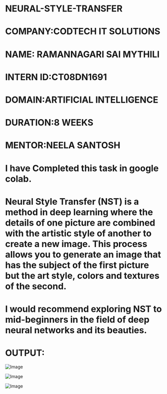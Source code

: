 # NEURAL-STYLE-TRANSFER
# COMPANY:CODTECH IT SOLUTIONS
# NAME: RAMANNAGARI SAI MYTHILI
# INTERN ID:CT08DN1691
# DOMAIN:ARTIFICIAL INTELLIGENCE
# DURATION:8 WEEKS
# MENTOR:NEELA SANTOSH

# I have Completed this task in google colab.
# Neural Style Transfer (NST) is a method in deep learning where the details of one picture are combined with the artistic style of another to create a new image. This process allows you to generate an image that has the subject of the first picture but the art style, colors and textures of the second. 
# I would recommend exploring NST to mid-beginners in the field of deep neural networks and its beauties.

# OUTPUT:
![Image](https://github.com/user-attachments/assets/4be1124a-3050-406d-b598-198101320022)

![Image](https://github.com/user-attachments/assets/1c1cb5b8-f94d-4931-babb-5812eed73d23)

![Image](https://github.com/user-attachments/assets/9cf8c4f3-bddb-4f6b-87af-e8d481cc8fe3)
